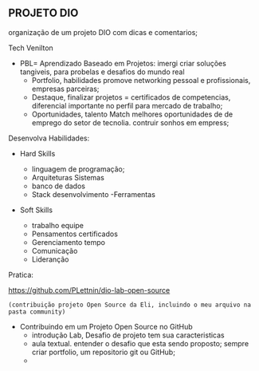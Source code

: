 
## PROJETO DIO


organização de um projeto DIO com dicas e comentarios;

Tech Venilton

- PBL= Aprendizado Baseado em Projetos: imergi criar soluções tangiveis, para probelas e desafios do mundo real
   - Portfolio, habilidades promove networking pessoal e profissionais, empresas parceiras;
   - Destaque, finalizar projetos = certificados de competencias, diferencial importante no perfil para mercado de trabalho;
   - Oportunidades, talento Match melhores oportunidades de de emprego do setor de tecnolia. contruir sonhos em empress;

Desenvolva Habilidades:
- Hard Skills
   -  linguagem de programação;
   - Arquiteturas Sistemas
   - banco de dados
   - Stack desenvolvimento
   -Ferramentas

- Soft Skills
   - trabalho equipe
   - Pensamentos certificados
   - Gerenciamento tempo
   - Comunicação
   - Lideranção

 Pratica: 

 https://github.com/PLettnin/dio-lab-open-source

    
    (contribuição projeto Open Source da Eli, incluindo o meu arquivo na pasta community)

 - Contribuindo em um Projeto Open Source no GitHub
    - introdução Lab, Desafio de projeto tem sua caracteristicas
    - aula textual. entender o desafio que esta sendo proposto; sempre criar portfolio, um repositorio git ou GitHub; 
    - 
